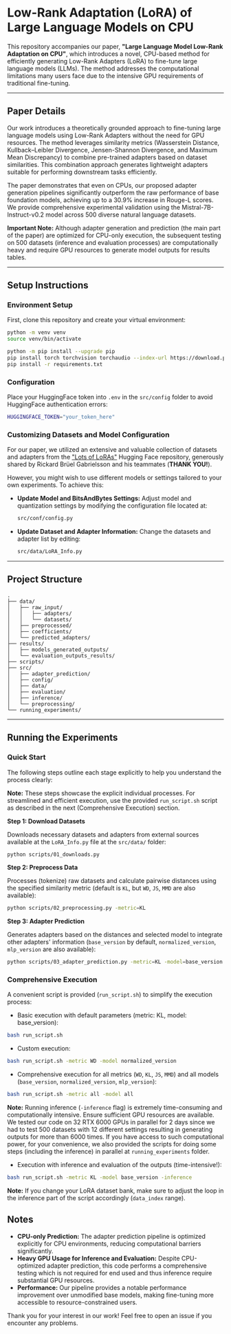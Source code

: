 # Low-Rank Adaptation (LoRA) of Large Language Models on CPU

This repository accompanies our paper, **"Large Language Model Low-Rank Adaptation on CPU"**, which introduces a novel, CPU-based method for efficiently generating Low-Rank Adapters (LoRA) to fine-tune large language models (LLMs). The method addresses the computational limitations many users face due to the intensive GPU requirements of traditional fine-tuning.

---

## Paper Details

Our work introduces a theoretically grounded approach to fine-tuning large language models using Low-Rank Adapters without the need for GPU resources. The method leverages similarity metrics (Wasserstein Distance, Kullback–Leibler Divergence, Jensen-Shannon Divergence, and Maximum Mean Discrepancy) to combine pre-trained adapters based on dataset similarities. This combination approach generates lightweight adapters suitable for performing downstream tasks efficiently.

The paper demonstrates that even on CPUs, our proposed adapter generation pipelines significantly outperform the raw performance of base foundation models, achieving up to a 30.9% increase in Rouge-L scores. We provide comprehensive experimental validation using the Mistral-7B-Instruct-v0.2 model across 500 diverse natural language datasets.

**Important Note:** Although adapter generation and prediction (the main part of the paper) are optimized for CPU-only execution, the subsequent testing on 500 datasets (inference and evaluation processes) are computationally heavy and require GPU resources to generate model outputs for results tables.

---

## Setup Instructions

### Environment Setup

First, clone this repository and create your virtual environment:

```bash
python -m venv venv
source venv/bin/activate

python -m pip install --upgrade pip
pip install torch torchvision torchaudio --index-url https://download.pytorch.org/whl/cu128
pip install -r requirements.txt
```

### Configuration

Place your HuggingFace token into `.env` in the `src/config` folder to avoid HuggingFace authentication errors:

```bash
HUGGINGFACE_TOKEN="your_token_here"
```

### Customizing Datasets and Model Configuration

For our paper, we utilized an extensive and valuable collection of datasets and adapters from the ["Lots of LoRAs"](https://huggingface.co/Lots-of-LoRAs) Hugging Face repository, generously shared by Rickard Brüel Gabrielsson and his teammates (**THANK YOU!**).

However, you might wish to use different models or settings tailored to your own experiments. To achieve this:

- **Update Model and BitsAndBytes Settings:**
  Adjust model and quantization settings by modifying the configuration file located at:
  ```bash
  src/conf/config.py
  ```
- **Update Dataset and Adapter Information:**
  Change the datasets and adapter list by editing:
  ```bash
  src/data/LoRA_Info.py
  ```
---

## Project Structure

```
.
├── data/
│   ├── raw_input/
│   │   ├── adapters/
│   │   └── datasets/
│   ├── preprocessed/
│   ├── coefficients/
│   └── predicted_adapters/
├── results/
│   ├── models_generated_outputs/
│   └── evaluation_outputs_results/
├── scripts/
├── src/
│   ├── adapter_prediction/
│   ├── config/
│   ├── data/
│   ├── evaluation/
│   ├── inference/
│   └── preprocessing/
└── running_experiments/
```

---

## Running the Experiments

### Quick Start

The following steps outline each stage explicitly to help you understand the process clearly:

**Note:** These steps showcase the explicit individual processes. For streamlined and efficient execution, use the provided `run_script.sh` script as described in the next (Comprehensive Execution) section.

**Step 1: Download Datasets**

Downloads necessary datasets and adapters from external sources available at the `LoRA_Info.py` file at the `src/data/` folder:

```bash
python scripts/01_downloads.py
```

**Step 2: Preprocess Data**

Processes (tokenize) raw datasets and calculate pairwise distances using the specified similarity metric (default is `KL`, but `WD`, `JS`, `MMD` are also available):

```bash
python scripts/02_preprocessing.py -metric=KL
```

**Step 3: Adapter Prediction**

Generates adapters based on the distances and selected model to integrate other adapters' information (`base_version` by default, `normalized_version`, `mlp_version` are also available):

```bash
python scripts/03_adapter_prediction.py -metric=KL -model=base_version
```



### Comprehensive Execution

A convenient script is provided (`run_script.sh`) to simplify the execution process:

- Basic execution with default parameters (metric: KL, model: base_version):

```bash
bash run_script.sh
```

- Custom execution:

```bash
bash run_script.sh -metric WD -model normalized_version
```

- Comprehensive execution for all metrics (`WD`, `KL`, `JS`, `MMD`) and all models (`base_version`, `normalized_version`, `mlp_version`):

```bash
bash run_script.sh -metric all -model all
```

**Note:** Running inference (`-inference` flag) is extremely time-consuming and computationally intensive. Ensure sufficient GPU resources are available. We tested our code on 32 RTX 6000 GPUs in parallel for 2 days since we had to test 500 datasets with 12 different settings resulting in generating outputs for more than 6000 times. If you have access to such computational power, for your convenience, we also provided the scripts for doing some steps (including the inference) in parallel at `running_experiments` folder.

- Execution with inference and evaluation of the outputs (time-intensive!):

```bash
bash run_script.sh -metric KL -model base_version -inference
```

**Note:** If you change your LoRA dataset bank, make sure to adjust the loop in the inference part of the script accordingly (`data_index` range).


## Notes

* **CPU-only Prediction:** The adapter prediction pipeline is optimized explicitly for CPU environments, reducing computational barriers significantly.
* **Heavy GPU Usage for Inference and Evaluation:** Despite CPU-optimized adapter prediction, this code performs a comprehensive testing which is not required for end used and thus inference require substantial GPU resources.
* **Performance:** Our pipeline provides a notable performance improvement over unmodified base models, making fine-tuning more accessible to resource-constrained users.

Thank you for your interest in our work! Feel free to open an issue if you encounter any problems.
